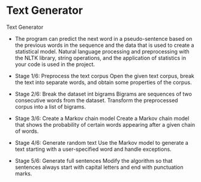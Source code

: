 # Text Generator

Text Generator

- The program can predict the next word in a pseudo-sentence based on the previous words in the sequence and the data that is used to create a statistical model. Natural language processing and preprocessing with the NLTK library, string operations, and the application of statistics in your code is used in the project.

- Stage 1/6: Preprocess the text corpus
  Open the given text corpus, break the text into separate words, and obtain some properties of the corpus.
- Stage 2/6: Break the dataset int bigrams
  Bigrams are sequences of two consecutive words from the dataset. Transform the preprocessed corpus into a list of bigrams.
- Stage 3/6: Create a Markov chain model
  Create a Markov chain model that shows the probability of certain words appearing after a given chain of words.
- Stage 4/6: Generate random text
  Use the Markov model to generate a text starting with a user-specified word and handle exceptions.
- Stage 5/6: Generate full sentences
  Modify the algorithm so that sentences always start with capital letters and end with punctuation marks.

